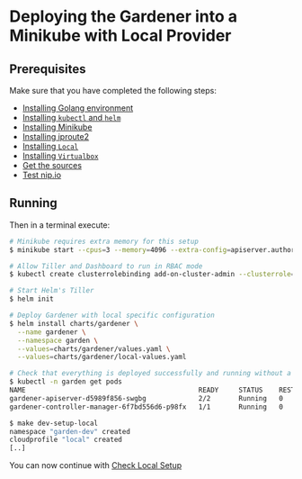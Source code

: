 # Deploying the Gardener into a Minikube with Local Provider

## Prerequisites

Make sure that you have completed the following steps:

- [Installing Golang environment](../development/local_setup.md#installing-golang-environment)
- [Installing `kubectl` and `helm`](../development/local_setup.md#installing-kubectl-and-helm)
- [Installing Minikube](../development/local_setup.md#installing-minikube)
- [Installing iproute2](../development/local_setup.md#installing-iproute2)
- [Installing `Local`](../development/local_setup.md#installing-local)
- [Installing `Virtualbox`](../development/local_setup.md#installing-virtualbox)
- [Get the sources](../development/local_setup.md#get-the-sources)
- [Test nip.io](../development/local_setup.md#test-nip.io)

## Running

Then in a terminal execute:

```bash
# Minikube requires extra memory for this setup
$ minikube start --cpus=3 --memory=4096 --extra-config=apiserver.authorization-mode=RBAC

# Allow Tiller and Dashboard to run in RBAC mode
$ kubectl create clusterrolebinding add-on-cluster-admin --clusterrole=cluster-admin --serviceaccount=kube-system:default

# Start Helm's Tiller
$ helm init

# Deploy Gardener with local specific configuration
$ helm install charts/gardener \
  --name gardener \
  --namespace garden \
  --values=charts/gardener/values.yaml \
  --values=charts/gardener/local-values.yaml

# Check that everything is deployed successfully and running without a problem
$ kubectl -n garden get pods
NAME                                           READY     STATUS    RESTARTS   AGE
gardener-apiserver-d5989f856-swgbg             2/2       Running   0          32s
gardener-controller-manager-6f7bd556d6-p98fx   1/1       Running   0          32s

$ make dev-setup-local
namespace "garden-dev" created
cloudprofile "local" created
[..]
```

You can now continue with [Check Local Setup](../development/local_setup.md#check-local-setup)
